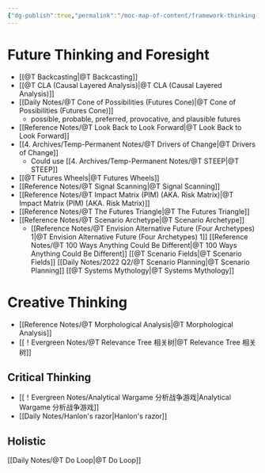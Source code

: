 ```yaml
---
{"dg-publish":true,"permalink":"/moc-map-of-content/framework-thinking-tools/"}
---
```



# Future Thinking and Foresight
- [[@T Backcasting\|@T Backcasting]]
- [[@T CLA (Causal Layered Analysis)\|@T CLA (Causal Layered Analysis)]] 
- [[Daily Notes/@T Cone of Possibilities (Futures Cone)\|@T Cone of Possibilities (Futures Cone)]]
	- possible, probable, preferred, provocative, and plausible futures
- [[Reference Notes/@T Look Back to Look Forward\|@T Look Back to Look Forward]]
- [[4. Archives/Temp-Permanent Notes/@T Drivers of Change\|@T Drivers of Change]]
	- Could use [[4. Archives/Temp-Permanent Notes/@T STEEP\|@T STEEP]] 
- [[@T Futures Wheels\|@T Futures Wheels]]
- [[Reference Notes/@T Signal Scanning\|@T Signal Scanning]] 
- [[Reference Notes/@T Impact Matrix (PIM) (AKA. Risk Matrix)\|@T Impact Matrix (PIM) (AKA. Risk Matrix)]] 
- [[Reference Notes/@T The Futures Triangle\|@T The Futures Triangle]]
- [[Reference Notes/@T Scenario Archetype\|@T Scenario Archetype]] 
	- [[Reference Notes/@T Envision Alternative Future (Four Archetypes) 1\|@T Envision Alternative Future (Four Archetypes) 1]]
[[Reference Notes/@T 100 Ways Anything Could Be Different\|@T 100 Ways Anything Could Be Different]]
[[@T Scenario Fields\|@T Scenario Fields]]
[[Daily Notes/2022 Q2/@T Scenario Planning\|@T Scenario Planning]]
[[@T Systems Mythology\|@T Systems Mythology]]

# Creative Thinking 
- [[Reference Notes/@T Morphological Analysis\|@T Morphological Analysis]]  
- [[！Evergreen Notes/@T Relevance Tree 相关树\|@T Relevance Tree 相关树]]

## Critical Thinking
- [[！Evergreen Notes/Analytical Wargame 分析战争游戏\|Analytical Wargame 分析战争游戏]]
- [[Daily Notes/Hanlon's razor\|Hanlon's razor]]

## Holistic 
[[Daily Notes/@T Do Loop\|@T Do Loop]]